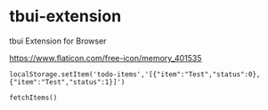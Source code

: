 # tbui-extension
tbui Extension for Browser

https://www.flaticon.com/free-icon/memory_401535

```
localStorage.setItem('todo-items','[{"item":"Test","status":0},{"item":"Test","status":1}]')

fetchItems()
```